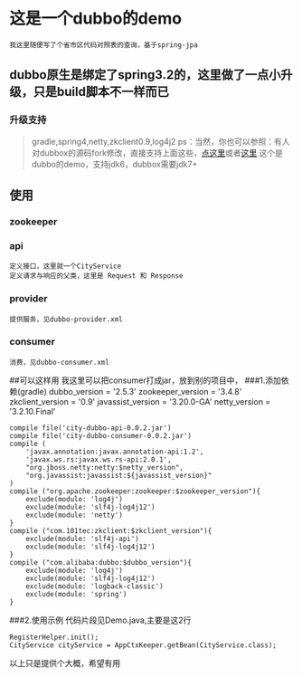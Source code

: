 # 这是一个dubbo的demo
    我这里随便写了个省市区代码对照表的查询，基于spring-jpa
## dubbo原生是绑定了spring3.2的，这里做了一点小升级，只是build脚本不一样而已
### 升级支持
>gradle,spring4,netty,zkclient0.9,log4j2
>ps：当然，你也可以参照：有人对dubbox的源码fork修改，直接支持上面这些，[点这里](http://www.cnblogs.com/yjmyzz/p/update-dubbo-to-spring-4-and-add-log4j2-support.html)或者[这里](https://github.com/yjmyzz/dubbox)
>这个是dubbo的demo，支持jdk6，dubbox需要jdk7+

## 使用
### zookeeper
### api
    定义接口，这里就一个CityService
    定义请求与响应的父类，这里是 Request 和 Response
### provider
    提供服务，见dubbo-provider.xml
### consumer 
    消费，见dubbo-consumer.xml
    

##可以这样用
我这里可以把consumer打成jar，放到别的项目中，
###1.添加依赖(gradle)
        dubbo_version                   = '2.5.3'
        zookeeper_version               = '3.4.8'
        zkclient_version                = '0.9'
        javassist_version               = '3.20.0-GA'
        netty_version                   = '3.2.10.Final'

    compile file('city-dubbo-api-0.0.2.jar')
    compile file('city-dubbo-consumer-0.0.2.jar')
    compile (
        'javax.annotation:javax.annotation-api:1.2',
        'javax.ws.rs:javax.ws.rs-api:2.0.1',
        "org.jboss.netty:netty:$netty_version",
        "org.javassist:javassist:${javassist_version}"
    )
    compile ("org.apache.zookeeper:zookeeper:$zookeeper_version"){
        exclude(module: 'log4j')
        exclude(module: 'slf4j-log4j12')
        exclude(module: 'netty')
    }
    compile ("com.101tec:zkclient:$zkclient_version"){
        exclude(module: 'slf4j-api')
        exclude(module: 'slf4j-log4j12')
    }
    compile ("com.alibaba:dubbo:$dubbo_version"){
        exclude(module: 'log4j')
        exclude(module: 'slf4j-log4j12')
        exclude(module: 'logback-classic')
        exclude(module: 'spring')
    }
###2.使用示例
代码片段见Demo.java,主要是这2行

    RegisterHelper.init();
    CityService cityService = AppCtxKeeper.getBean(CityService.class);
以上只是提供个大概，希望有用


